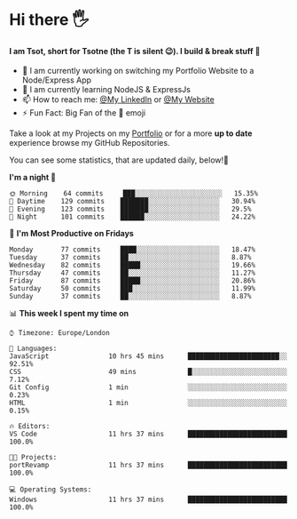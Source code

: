 # Hi there :raised_hand_with_fingers_splayed:
#### I am Tsot, short for Tsotne (the T is silent :wink:). I build & break stuff :space_invader:
- :telescope: I am currently working on switching my Portfolio Website to a Node/Express App
- :seedling: I am currently learning NodeJS & ExpressJs
- :mailbox: How to reach me: [@My LinkedIn](https://www.linkedin.com/in/tsotne-gvadzabia/) or [@My Website](https://tsotnegvadzabia.me/contact)
- :zap: Fun Fact: Big Fan of the :space_invader: emoji

Take a look at my Projects on my [Portfolio](https://tsotnegvadzabia.me/) or for a more **up to date** experience browse my GitHub Repositories.

You can see some statistics, that are updated daily, below!:space_invader:
<!--START_SECTION:waka-->
**I'm a night 🦉** 

```text
🌞 Morning    64 commits     ███░░░░░░░░░░░░░░░░░░░░░░   15.35% 
🌆 Daytime    129 commits    ███████░░░░░░░░░░░░░░░░░░   30.94% 
🌃 Evening    123 commits    ███████░░░░░░░░░░░░░░░░░░   29.5% 
🌙 Night      101 commits    ██████░░░░░░░░░░░░░░░░░░░   24.22%

```
📅 **I'm Most Productive on Fridays** 

```text
Monday       77 commits     ████░░░░░░░░░░░░░░░░░░░░░   18.47% 
Tuesday      37 commits     ██░░░░░░░░░░░░░░░░░░░░░░░   8.87% 
Wednesday    82 commits     █████░░░░░░░░░░░░░░░░░░░░   19.66% 
Thursday     47 commits     ██░░░░░░░░░░░░░░░░░░░░░░░   11.27% 
Friday       87 commits     █████░░░░░░░░░░░░░░░░░░░░   20.86% 
Saturday     50 commits     ███░░░░░░░░░░░░░░░░░░░░░░   11.99% 
Sunday       37 commits     ██░░░░░░░░░░░░░░░░░░░░░░░   8.87%

```


📊 **This week I spent my time on** 

```text
⌚︎ Timezone: Europe/London

💬 Languages: 
JavaScript               10 hrs 45 mins      ███████████████████████░░   92.51% 
CSS                      49 mins             █░░░░░░░░░░░░░░░░░░░░░░░░   7.12% 
Git Config               1 min               ░░░░░░░░░░░░░░░░░░░░░░░░░   0.23% 
HTML                     1 min               ░░░░░░░░░░░░░░░░░░░░░░░░░   0.15%

🔥 Editors: 
VS Code                  11 hrs 37 mins      █████████████████████████   100.0%

🐱‍💻 Projects: 
portRevamp               11 hrs 37 mins      █████████████████████████   100.0%

💻 Operating Systems: 
Windows                  11 hrs 37 mins      █████████████████████████   100.0%

```


<!--END_SECTION:waka-->
